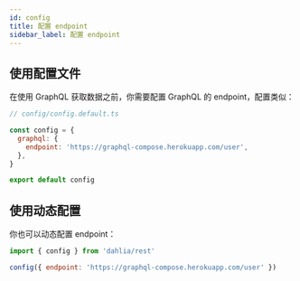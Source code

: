 ```yaml
---
id: config
title: 配置 endpoint
sidebar_label: 配置 endpoint
---
```



## 使用配置文件
在使用 GraphQL 获取数据之前，你需要配置 GraphQL 的 endpoint，配置类似：

```js
// config/config.default.ts

const config = {
  graphql: {
    endpoint: 'https://graphql-compose.herokuapp.com/user',
  },
}

export default config
```


## 使用动态配置

你也可以动态配置 endpoint：

```js
import { config } from 'dahlia/rest'

config({ endpoint: 'https://graphql-compose.herokuapp.com/user' })
```